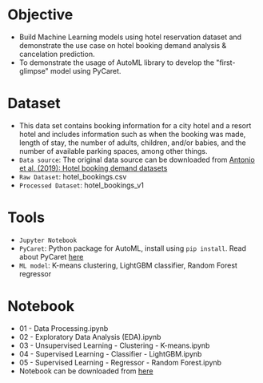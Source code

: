 # Objective
- Build Machine Learning models using hotel reservation dataset and demonstrate the use case on hotel booking demand analysis & cancelation prediction.
- To demonstrate the usage of AutoML library to develop the "first-glimpse" model using PyCaret.

# Dataset
- This data set contains booking information for a city hotel and a resort hotel and includes information such as when the booking was made, length of stay, the number of adults, children, and/or babies, and the number of available parking spaces, among other things.
- `Data source`: The original data source can be downloaded from [ Antonio et al. (2019): Hotel booking demand datasets](https://www.sciencedirect.com/science/article/pii/S2352340918315191)
- `Raw Dataset`: hotel_bookings.csv
- `Processed Dataset`: hotel_bookings_v1
  
# Tools
- `Jupyter Notebook`
- `PyCaret`: Python package for AutoML, install using `pip install`. Read about PyCaret [here](https://pycaret.org/)
- `ML model`: K-means clustering, LightGBM classifier, Random Forest regressor

# Notebook
- 01 - Data Processing.ipynb
- 02 - Exploratory Data Analysis (EDA).ipynb
- 03 - Unsupervised Learning - Clustering -  K-means.ipynb
- 04 - Supervised Learning - Classifier - LightGBM.ipynb
- 05 - Supervised Learning - Regressor - Random Forest.ipynb
- Notebook can be downloaded from [here](https://drive.google.com/drive/folders/1s9cKcHC8nAEkq6WFVSS5a_pi7uhrxKTF?usp=drive_link)

